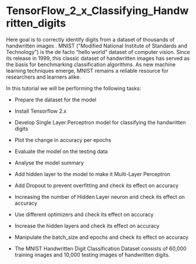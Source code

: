# TensorFlow_2_x_Classifying_Handwritten_digits
Here  goal is to correctly identify digits from a dataset of thousands of handwritten images . 
MNIST ("Modified National Institute of Standards and Technology") is the de facto “hello world” dataset of computer vision. Since its release in 1999, this classic dataset of handwritten images has served as the basis for benchmarking classification algorithms. As new machine learning techniques emerge, MNIST remains a reliable resource for researchers and learners alike.

In this tutorial we  will be performing the following tasks:
- Prepare the dataset for the model
- Install Tensorflow 2.x
- Develop Single Layer Perceptron model for classifying the handwritten digits
- Plot the change in accuracy per epochs
- Evaluate the model on the testing data
- Analyse the model summary
- Add hidden layer to the model to make it Multi-Layer Perceptron
- Add Dropout to prevent overfitting and check its effect on accuracy
- Increasing the number of Hidden Layer neuron and check its effect on accuracy
- Use different optimizers and check its effect on accuracy
- Increase the hidden layers and check its effect on accuracy
- Manipulate the batch_size and epochs and check its effect on accuracy

- The MNIST Handwritten Digit Classification Dataset consists of 60,000 training images and 10,000 testing images of handwritten digits.



